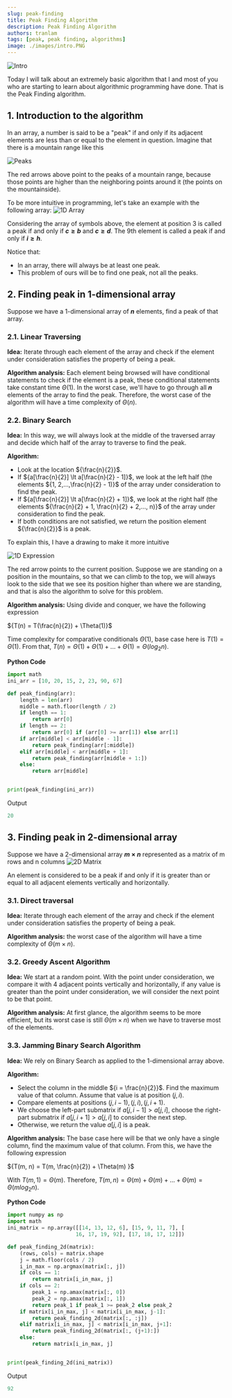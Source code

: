 ```yaml
---
slug: peak-finding
title: Peak Finding Algorithm
description: Peak Finding Algorithm
authors: tranlam
tags: [peak, peak finding, algorithms]
image: ./images/intro.PNG
---
```


![Intro](./images/intro.PNG)

Today I will talk about an extremely basic algorithm that I and most of you who are starting to learn about algorithmic programming have done. That is the Peak Finding algorithm.

<!--truncate-->

## 1. Introduction to the algorithm

In an array, a number is said to be a "peak" if and only if its adjacent elements are less than or equal to the element in question. Imagine that there is a mountain range like this

![Peaks](./images/peaks.PNG)

The red arrows above point to the peaks of a mountain range, because those points are higher than the neighboring points around it (the points on the mountainside).

To be more intuitive in programming, let's take an example with the following array:
![1D Array](./images/1Darr.PNG)

Considering the array of symbols above, the element at position 3 is called a peak if and only if **${c \ge b}$** and **${c \ge d}$**. The 9th element is called a peak if and only if **${i \ge h}$**.

Notice that:

- In an array, there will always be at least one peak.
- This problem of ours will be to find one peak, not all the peaks.

## 2. Finding peak in 1-dimensional array

Suppose we have a 1-dimensional array of **${n}$** elements, find a peak of that array.

### 2.1. Linear Traversing

**Idea:** Iterate through each element of the array and check if the element under consideration satisfies the property of being a peak.

**Algorithm analysis:** Each element being browsed will have conditional statements to check if the element is a peak, these conditional statements take constant time ${\Theta(1)}$. In the worst case, we'll have to go through all **${n}$** elements of the array to find the peak. Therefore, the worst case of the algorithm will have a time complexity of ${\Theta(n)}$.

### 2.2. Binary Search

**Idea:** In this way, we will always look at the middle of the traversed array and decide which half of the array to traverse to find the peak.

**Algorithm:**

- Look at the location ${\frac{n}{2}}$.
- If ${a[\frac{n}{2}] \lt a[\frac{n}{2} - 1]}$, we look at the left half (the elements ${1, 2,...,\frac{n}{2} - 1)}$ of the array under consideration to find the peak.
- If ${a[\frac{n}{2}] \lt a[\frac{n}{2} + 1]}$, we look at the right half (the elements ${\frac{n}{2} + 1, \frac{n}{2} + 2,..., n)}$ of the array under consideration to find the peak.
- If both conditions are not satisfied, we return the position element ${\frac{n}{2}}$ is a peak.

To explain this, I have a drawing to make it more intuitive

![1D Expression](./images/1Dexp.PNG)

The red arrow points to the current position. Suppose we are standing on a position in the mountains, so that we can climb to the top, we will always look to the side that we see its position higher than where we are standing, and that is also the algorithm to solve for this problem.

**Algorithm analysis:** Using divide and conquer, we have the following expression

<p style={{textAlign: "center"}}>

${T(n) = T(\frac{n}{2}) + \Theta(1)}$

</p>

Time complexity for comparative conditionals ${\Theta(1)}$, base case here is ${T(1) = \Theta(1)}$.
From that, ${T(n) = \Theta(1) + \Theta(1) +...+ \Theta(1) = \Theta(log{_2}{n})}$.

**Python Code**

```python
import math
ini_arr = [10, 20, 15, 2, 23, 90, 67]

def peak_finding(arr):
    length = len(arr)
    middle = math.floor(length / 2)
    if length == 1:
        return arr[0]
    if length == 2:
        return arr[0] if (arr[0] >= arr[1]) else arr[1]
    if arr[middle] < arr[middle - 1]:
        return peak_finding(arr[:middle])
    elif arr[middle] < arr[middle + 1]:
        return peak_finding(arr[middle + 1:])
    else:
        return arr[middle]


print(peak_finding(ini_arr))
```

Output

```python
20
```

## 3. Finding peak in 2-dimensional array

Suppose we have a 2-dimensional array **${m \times n}$** represented as a matrix of m rows and n columns
![2D Matrix](./images/2Dmat.PNG)

An element is considered to be a peak if and only if it is greater than or equal to all adjacent elements vertically and horizontally.

### 3.1. Direct traversal

**Idea:** Iterate through each element of the array and check if the element under consideration satisfies the property of being a peak.

**Algorithm analysis:** the worst case of the algorithm will have a time complexity of ${\Theta(m \times n)}$.

### 3.2. Greedy Ascent Algorithm

**Idea:** We start at a random point. With the point under consideration, we compare it with 4 adjacent points vertically and horizontally, if any value is greater than the point under consideration, we will consider the next point to be that point.

**Algorithm analysis:** At first glance, the algorithm seems to be more efficient, but its worst case is still ${\Theta(m \times n)}$ when we have to traverse most of the elements.

### 3.3. Jamming Binary Search Algorithm

**Idea:** We rely on Binary Search as applied to the 1-dimensional array above.

**Algorithm:**

- Select the column in the middle ${i = \frac{n}{2}}$. Find the maximum value of that column. Assume that value is at position ${(j, i)}$.
- Compare elements at positions ${(j, i - 1), (j, i), (j, i + 1)}$.
- We choose the left-part submatrix if ${a[j, i - 1] \gt a[j, i]}$, choose the right-part submatrix if ${a[j, i + 1] \gt a[j, i]}$ to consider the next step.
- Otherwise, we return the value ${a[j, i]}$ is a peak.

**Algorithm analysis:** The base case here will be that we only have a single column, find the maximum value of that column. From this, we have the following expression

<p style={{textAlign: "center"}}>

${T(m, n) = T(m, \frac{n}{2}) + \Theta(m) }$

</p>

With ${T(m, 1) = \Theta(m)}$.
Therefore, ${T(m, n) = \Theta(m) + \Theta(m) +...+ \Theta(m) = \Theta(mlog{_2}{n})}$.

**Python Code**

```python
import numpy as np
import math
ini_matrix = np.array([[14, 13, 12, 6], [15, 9, 11, 7], [
                      16, 17, 19, 92], [17, 18, 17, 12]])

def peak_finding_2d(matrix):
    (rows, cols) = matrix.shape
    j = math.floor(cols / 2)
    i_in_max = np.argmax(matrix[:, j])
    if cols == 1:
        return matrix[i_in_max, j]
    if cols == 2:
        peak_1 = np.amax(matrix[:, 0])
        peak_2 = np.amax(matrix[:, 1])
        return peak_1 if peak_1 >= peak_2 else peak_2
    if matrix[i_in_max, j] < matrix[i_in_max, j-1]:
        return peak_finding_2d(matrix[:, :j])
    elif matrix[i_in_max, j] < matrix[i_in_max, j+1]:
        return peak_finding_2d(matrix[:, (j+1):])
    else:
        return matrix[i_in_max, j]


print(peak_finding_2d(ini_matrix))
```

Output

```python
92
```

